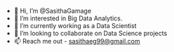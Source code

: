 - 👋 Hi, I’m @SasithaGamage
- 👀 I’m interested in Big Data Analytics.
- 🌱 I’m currently working as a Data Scientist
- 💞️ I’m looking to collaborate on Data Science projects
- 📫 Reach me out - sasithaeg99@gmail.com

<!---
SasithaGamage/SasithaGamage is a ✨ special ✨ repository because its `README.md` (this file) appears on your GitHub profile.
You can click the Preview link to take a look at your changes.
--->
